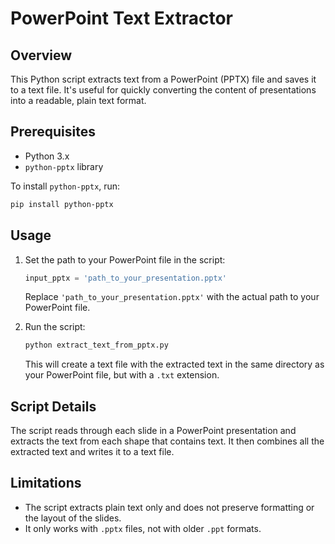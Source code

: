 # PowerPoint Text Extractor

## Overview
This Python script extracts text from a PowerPoint (PPTX) file and saves it to a text file. It's useful for quickly converting the content of presentations into a readable, plain text format.

## Prerequisites
- Python 3.x
- `python-pptx` library

To install `python-pptx`, run:
```bash
pip install python-pptx
```

## Usage
1. Set the path to your PowerPoint file in the script:
   ```python
   input_pptx = 'path_to_your_presentation.pptx'
   ```
   Replace `'path_to_your_presentation.pptx'` with the actual path to your PowerPoint file.

2. Run the script:
   ```bash
   python extract_text_from_pptx.py
   ```
   This will create a text file with the extracted text in the same directory as your PowerPoint file, but with a `.txt` extension.

## Script Details
The script reads through each slide in a PowerPoint presentation and extracts the text from each shape that contains text. It then combines all the extracted text and writes it to a text file.

## Limitations
- The script extracts plain text only and does not preserve formatting or the layout of the slides.
- It only works with `.pptx` files, not with older `.ppt` formats.
